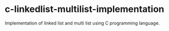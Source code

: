 # c-linkedlist-multilist-implementation
Implementation of linked list and multi list using C programming language.
